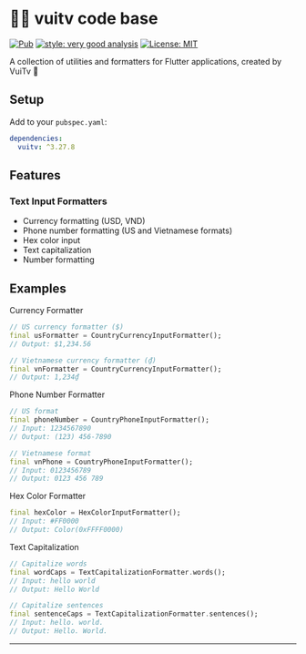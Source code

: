 # 🧑‍💻 vuitv code base

[![Pub][pub_badge]][pub_link]
[![style: very good analysis][very_good_analysis_badge]][very_good_analysis_link]
[![License: MIT][license_badge]][license_link]

<!--
This package provides a collection of utilities and extensions for building Dart/Flutter applications.

Key features:
- JSON converters for common data types 
- Text input formatters for currency, phone numbers, etc.
- Color utilities including hex color parsing
- String extensions and validators

The package follows Very Good Analysis code style guidelines and is licensed under MIT.
-->

A collection of utilities and formatters for Flutter applications, created by VuiTv 🤖

## Setup

Add to your `pubspec.yaml`:

```yaml
dependencies:
  vuitv: ^3.27.8
```

## Features

### Text Input Formatters
  * Currency formatting (USD, VND)
  * Phone number formatting (US and Vietnamese formats)
  * Hex color input
  * Text capitalization
  * Number formatting

## Examples

Currency Formatter
```dart
// US currency formatter ($)
final usFormatter = CountryCurrencyInputFormatter();
// Output: $1,234.56

// Vietnamese currency formatter (₫)
final vnFormatter = CountryCurrencyInputFormatter();
// Output: 1,234₫
```

Phone Number Formatter
```dart
// US format
final phoneNumber = CountryPhoneInputFormatter();
// Input: 1234567890
// Output: (123) 456-7890

// Vietnamese format
final vnPhone = CountryPhoneInputFormatter();
// Input: 0123456789
// Output: 0123 456 789
```

Hex Color Formatter
```dart
final hexColor = HexColorInputFormatter();
// Input: #FF0000
// Output: Color(0xFFFF0000)
```

Text Capitalization
```dart
// Capitalize words
final wordCaps = TextCapitalizationFormatter.words();
// Input: hello world
// Output: Hello World

// Capitalize sentences
final sentenceCaps = TextCapitalizationFormatter.sentences();
// Input: hello. world.
// Output: Hello. World.
```

---

[pub_badge]: https://img.shields.io/badge/pub-3.27.8-blue
[pub_link]: https://pub.dev/packages/vuitv
[license_badge]: https://img.shields.io/badge/license-MIT-blue.svg
[license_link]: https://opensource.org/licenses/MIT
[very_good_analysis_badge]: https://img.shields.io/badge/style-very_good_analysis-B22C89.svg
[very_good_analysis_link]: https://pub.dev/packages/very_good_analysis